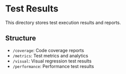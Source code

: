 # Test Results

This directory stores test execution results and reports.

## Structure

- `/coverage`: Code coverage reports
- `/metrics`: Test metrics and analytics
- `/visual`: Visual regression test results
- `/performance`: Performance test results